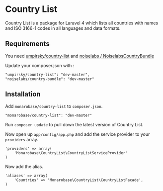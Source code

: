 # Country List

Country List is a package for Laravel 4 which lists all countries with names and ISO 3166-1 codes in all languages and data formats.


## Requirements

You need [umpirsky/country-list](https://github.com/umpirsky/country-list) and [noiselabs / NoiselabsCountryBundle](https://github.com/noiselabs/NoiselabsCountryBundle)

Update your composer.json with :

    "umpirsky/country-list": "dev-master",
    "noiselabs/country-bundle": "dev-master"


## Installation

Add `monarobase/country-list` to `composer.json`.

    "monarobase/country-list": "dev-master"
    
Run `composer update` to pull down the latest version of Country List.

Now open up `app/config/app.php` and add the service provider to your `providers` array.

    'providers' => array(
        'Monarobase\CountryList\CountryListServiceProvider'
    )

Now add the alias.

    'aliases' => array(
        'Countries' => 'Monarobase\CountryList\CountryListFacade',
    )
